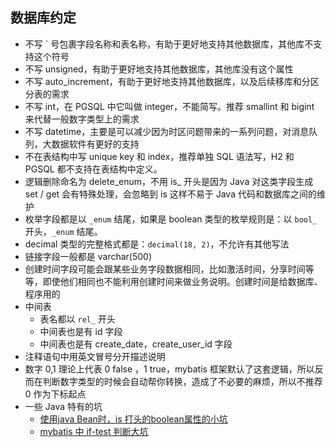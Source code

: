 

## 数据库约定

- 不写 ` 号包裹字段名称和表名称，有助于更好地支持其他数据库，其他库不支持这个符号
- 不写 unsigned，有助于更好地支持其他数据库，其他库没有这个属性
- 不写 auto_increment，有助于更好地支持其他数据库，以及后续移库和分区分表的需求
- 不写 int，在 PGSQL 中它叫做 integer，不能简写。推荐 smallint 和 bigint 来代替一般数字类型上的需求
- 不写 datetime，主要是可以减少因为时区问题带来的一系列问题，对消息队列，大数据软件有更好的支持
- 不在表结构中写 unique key 和 index，推荐单独 SQL 语法写，H2 和 PGSQL 都不支持在表结构中定义。
- 逻辑删除命名为 delete_enum，不用 is_ 开头是因为 Java 对这类字段生成 set / get 会有特殊处理，会忽略到 is 这样不易于 Java 代码和数据库之间的维护
- 枚举字段都是以 `_enum` 结尾，如果是 boolean 类型的枚举规则是：以 `bool_` 开头，`_enum` 结尾。
- decimal 类型的完整格式都是：`decimal(18, 2)`，不允许有其他写法
- 链接字段一般都是 varchar(500)
- 创建时间字段可能会跟某些业务字段数据相同，比如激活时间，分享时间等等，即使他们相同也不能利用创建时间来做业务说明。创建时间是给数据库、程序用的
- 中间表
    - 表名都以 `rel_` 开头
    - 中间表也是有 id 字段
    - 中间表也是有 create_date，create_user_id 字段
- 注释语句中用英文冒号分开描述说明
- 数字 0,1 理论上代表 0 false ，1 true，mybatis 框架默认了这套逻辑，所以反而在判断数字类型的时候会自动帮你转换，造成了不必要的麻烦，所以不推荐 0 作为下标起点
- 一些 Java 特有的坑
    - [使用java Bean时，is 打头的boolean属性的小坑](https://blog.csdn.net/sdfgedcx/article/details/91953744)
    - [mybatis 中 if-test 判断大坑](https://www.cnblogs.com/grasp/p/11268049.html)